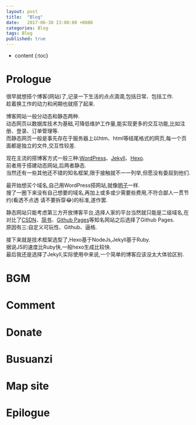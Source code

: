 ```yaml
---
layout: post
title:  "Blog"
date:   2017-06-30 13:00:00 +0800
categories: Blog
tags: Blog
published: true
---
```


* content
{:toc}


# Prologue
很早就想搭个博客(网站)了,记录一下生活的点点滴滴,包括日常、包括工作.  
趁着换工作的动力和闲期也就搭了起来.  

博客网站一般分动态和静态两种.  
动态网页以数据库技术为基础,可降低维护工作量,能实现更多的交互功能,比如注册、登录、订单管理等.  
而静态网页一般是事先存在于服务器上以htm、html等结尾格式的网页,每一个页面都是独立的文件,交互性较差.  

现在主流的搭博客方式一般三种:[WordPress](https://wordpress.org/)、[Jekyll](http://jekyllrb.com/)、[Hexo](https://hexo.io/).  
前者用于搭建动态网站,后两者静态.  
当然还有一些其他还不错的知名框架,限于接触就不一一列举,但愿没有委屈到他们.  

最开始想买个域名,自己用WordPress搭网站,就像[明子](http://www.goinbowl.com/)一样.  
搜了一圈下来没有自己想要的域名,再加上或多或少需要些费用,不符合鄙人一贯节约(看透不点透 请不要拆穿:joy:)的标准,遂作罢.  

静态网站只能考虑第三方开放博客平台,选择人家的平台当然就只能是二级域名,在对比了[CSDN](http://www.csdn.net/)、[简书](http://www.jianshu.com/)、[Github Pages](https://pages.github.com/)等知名网站之后选择了Github Pages.  
原因有三:自定义可玩性、Github、逼格.  

接下来就是技术框架选型了,Hexo基于NodeJs,Jekyll基于Ruby.  
据说JS的速度比Ruby快,一般hexo生成比较快.  
最后我还是选择了Jekyll,实际使用中来说,一个简单的博客应该没太大体验区别.

# BGM

# Comment

# Donate

# Busuanzi

# Map site

# Epilogue
